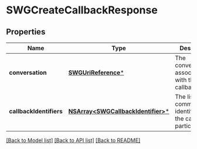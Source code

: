 # SWGCreateCallbackResponse

## Properties
Name | Type | Description | Notes
------------ | ------------- | ------------- | -------------
**conversation** | [**SWGUriReference***](SWGUriReference.md) | The conversation associated with the callback | 
**callbackIdentifiers** | [**NSArray&lt;SWGCallbackIdentifier&gt;***](SWGCallbackIdentifier.md) | The list of communication identifiers for the callback participants | 

[[Back to Model list]](../README.md#documentation-for-models) [[Back to API list]](../README.md#documentation-for-api-endpoints) [[Back to README]](../README.md)


